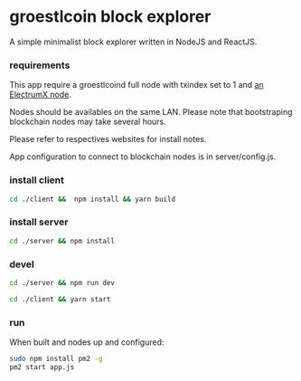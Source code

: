 # groestlcoin block explorer

A simple minimalist block explorer written in NodeJS and ReactJS.

### requirements

This app require a groestlcoind full node with txindex set to 1
and [an ElectrumX node](https://electrumx.readthedocs.io/en/latest/).

Nodes should be availables on the same LAN.
Please note that bootstraping blockchain nodes may take several hours.

Please refer to respectives websites for install notes.

App configuration to connect to blockchain nodes is in server/config.js.

### install client

```bash
cd ./client &&  npm install && yarn build
```
### install server

```bash
cd ./server && npm install
```
### devel

```bash
cd ./server && npm run dev
```

```bash
cd ./client && yarn start
```

### run

When built and nodes up and configured:

```bash
sudo npm install pm2 -g
pm2 start app.js

```
